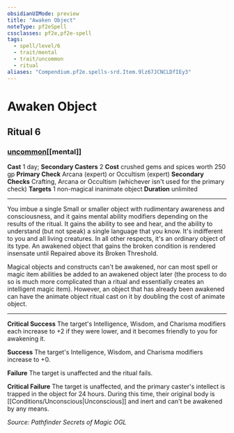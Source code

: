 ```yaml
---
obsidianUIMode: preview
title: "Awaken Object"
noteType: pf2eSpell
cssclasses: pf2e,pf2e-spell
tags:
  - spell/level/6
  - trait/mental
  - trait/uncommon
  - ritual
aliases: "Compendium.pf2e.spells-srd.Item.9lz67JCNCLDfIEy3" 
---
```

# Awaken Object   
## Ritual 6
### [uncommon](uncommon "Uncommon Rarity Trait")[[mental]]

**Cast** 1 day; **Secondary Casters** 2
**Cost** crushed gems and spices worth 250 gp
**Primary Check** Arcana (expert) or Occultism (expert)
**Secondary Checks** Crafting, Arcana or Occultism (whichever isn&#x27;t used for the primary check)
**Targets** 1 non-magical inanimate object
**Duration** unlimited
* * * 
You imbue a single Small or smaller object with rudimentary awareness and consciousness, and it gains mental ability modifiers depending on the results of the ritual. It gains the ability to see and hear, and the ability to understand (but not speak) a single language that you know. It's indifferent to you and all living creatures. In all other respects, it's an ordinary object of its type. An awakened object that gains the broken condition is rendered insensate until Repaired above its Broken Threshold.

Magical objects and constructs can't be awakened, nor can most spell or magic item abilities be added to an awakened object later (the process to do so is much more complicated than a ritual and essentially creates an intelligent magic item). However, an object that has already been awakened can have the animate object ritual cast on it by doubling the cost of animate object.

* * *

**Critical Success** The target's Intelligence, Wisdom, and Charisma modifiers each increase to +2 if they were lower, and it becomes friendly to you for awakening it.

**Success** The target's Intelligence, Wisdom, and Charisma modifiers increase to +0.

**Failure** The target is unaffected and the ritual fails.

**Critical Failure** The target is unaffected, and the primary caster's intellect is trapped in the object for 24 hours. During this time, their original body is [[Conditions/Unconscious|Unconscious]] and inert and can't be awakened by any means.

*Source: Pathfinder Secrets of Magic*
*OGL*